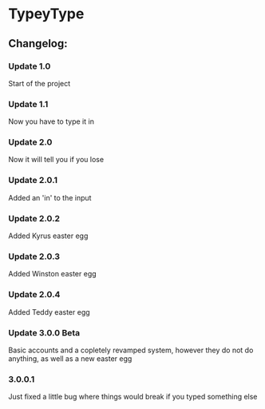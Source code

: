 # TypeyType
## Changelog:

### Update 1.0

Start of the project

### Update 1.1 

Now you have to type it in

### Update 2.0

Now it will tell you if you lose

### Update 2.0.1

Added an 'in' to the input

### Update 2.0.2

Added Kyrus easter egg

### Update 2.0.3

Added Winston easter egg

### Update 2.0.4

Added Teddy easter egg

### Update 3.0.0 Beta

Basic accounts and a copletely revamped system, however they do not do anything, as well as a new easter egg

### 3.0.0.1

Just fixed a little bug where things would break if you typed something else